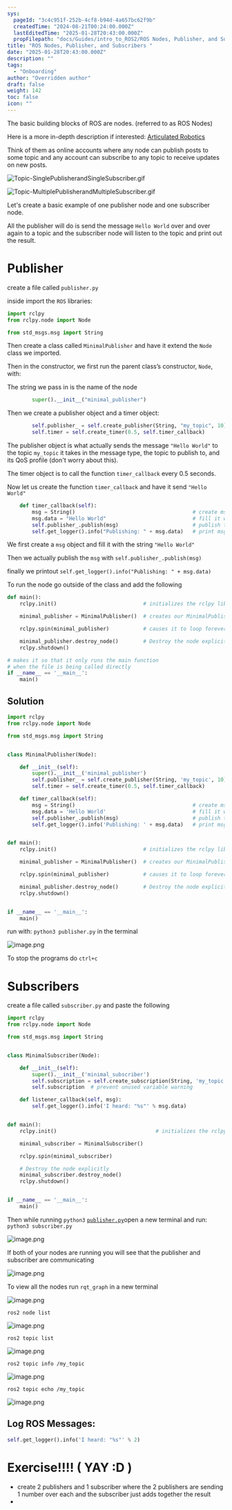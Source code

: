 ```yaml
---
sys:
  pageId: "3c4c951f-252b-4cf8-b94d-4a657bc62f9b"
  createdTime: "2024-08-21T00:24:00.000Z"
  lastEditedTime: "2025-01-28T20:43:00.000Z"
  propFilepath: "docs/Guides/intro_to_ROS2/ROS Nodes, Publisher, and Subscribers .md"
title: "ROS Nodes, Publisher, and Subscribers "
date: "2025-01-28T20:43:00.000Z"
description: ""
tags:
  - "Onboarding"
author: "Overridden author"
draft: false
weight: 142
toc: false
icon: ""
---
```


The basic building blocks of ROS are nodes. (referred to as ROS Nodes)

Here is a more in-depth description if interested: [Articulated Robotics](https://articulatedrobotics.xyz/tutorials/ready-for-ros/ros-overview#2-nodes)

Think of them as online accounts where any node can publish posts to some topic and any account can subscribe to any topic to receive updates on new posts.

![Topic-SinglePublisherandSingleSubscriber.gif](https://docs.ros.org/en/humble/_images/Topic-SinglePublisherandSingleSubscriber.gif)

![Topic-MultiplePublisherandMultipleSubscriber.gif](https://docs.ros.org/en/humble/_images/Topic-MultiplePublisherandMultipleSubscriber.gif)

Let's create a basic example of one publisher node and one subscriber node.

All the publisher will do is send the message `Hello World` over and over again to a topic and the subscriber node will listen to the topic and print out the result.

# Publisher

create a file called `publisher.py` 

inside import the `ROS` libraries:

```python
import rclpy
from rclpy.node import Node

from std_msgs.msg import String
```

Then create a class called `MinimalPublisher` and have it extend the `Node` class we imported.

Then in the constructor, we first run the parent class’s constructor, `Node`, with:

The string we pass in is the name of the node

```python
        super().__init__("minimal_publisher")
```

Then we create a publisher object and a timer object:

```python
        self.publisher_ = self.create_publisher(String, "my_topic", 10)
        self.timer = self.create_timer(0.5, self.timer_callback)
```

The publisher object is what actually sends the message `"Hello World"` to the topic `my_topic` it takes in the message type, the topic to publish to, and its QoS profile (don't worry about this).

The timer object is to call the function `timer_callback` every 0.5 seconds.

Now let us create the function `timer_callback` and have it send `"Hello World"`

```python
    def timer_callback(self):
        msg = String()                                      # create msg object
        msg.data = "Hello World"                            # fill it with data
        self.publisher_.publish(msg)                        # publish the message
        self.get_logger().info("Publishing: " + msg.data)   # print msg
```

We first create a `msg` object and fill it with the string `"Hello World"`

Then we actually publish the `msg` with `self.publisher_.publish(msg)`

finally we printout `self.get_logger().info("Publishing: " + msg.data)`

To run the node go outside of the class and add the following

```python
def main():
    rclpy.init()                            # initializes the rclpy library

    minimal_publisher = MinimalPublisher()  # creates our MinimalPublisher object

    rclpy.spin(minimal_publisher)           # causes it to loop forever

    minimal_publisher.destroy_node()        # Destroy the node explicitly
    rclpy.shutdown()

# makes it so that it only runs the main function
# when the file is being called directly
if __name__ == '__main__': 
    main()
```

## Solution

```python
import rclpy
from rclpy.node import Node

from std_msgs.msg import String


class MinimalPublisher(Node):

    def __init__(self):
        super().__init__('minimal_publisher')
        self.publisher_ = self.create_publisher(String, 'my_topic', 10)
        self.timer = self.create_timer(0.5, self.timer_callback)

    def timer_callback(self):
        msg = String()                                      # create msg object
        msg.data = 'Hello World'                            # fill it with data
        self.publisher_.publish(msg)                        # publish the message
        self.get_logger().info('Publishing: ' + msg.data)   # print msg


def main():
    rclpy.init()                            # initializes the rclpy library

    minimal_publisher = MinimalPublisher()  # creates our MinimalPublisher object

    rclpy.spin(minimal_publisher)           # causes it to loop forever

    minimal_publisher.destroy_node()        # Destroy the node explicitly
    rclpy.shutdown()


if __name__ == '__main__':
    main()
```

run with: `python3 publisher.py` in the terminal

![image.png](https://prod-files-secure.s3.us-west-2.amazonaws.com/d518164a-d88e-44d1-a4ee-3adb3bd8bce0/9214accb-ad5b-44f1-a31c-b3167c59138b/image.png?X-Amz-Algorithm=AWS4-HMAC-SHA256&X-Amz-Content-Sha256=UNSIGNED-PAYLOAD&X-Amz-Credential=ASIAZI2LB4662VK42R4R%2F20250605%2Fus-west-2%2Fs3%2Faws4_request&X-Amz-Date=20250605T023028Z&X-Amz-Expires=3600&X-Amz-Security-Token=IQoJb3JpZ2luX2VjEGIaCXVzLXdlc3QtMiJHMEUCIGIaS%2FG%2BlQB%2FuzqV2PJ3bTz15DLSs7%2FZPMCybEVp9NOUAiEAjjqAlOhHZadADItweYZ0NsZP0db%2Bbb%2Fhr0RADyRGwdMq%2FwMIOxAAGgw2Mzc0MjMxODM4MDUiDEztABm6R7mHhDMUKSrcA89Ij4xZ%2FdJGdJwI%2Bc67Q3dLn9MqpNukLjxZddesxQKVQa5HeNpPkG0RKVe0Hf9WH1gAfSc7Rb8tSaDlsKEf47%2Fve1EjrLQBWitE7EG61Pu%2FcfFnPbJQ4VUAYZZ5GJ5gifSDUZzi0Q9LI86BW1WH5N4HTgnt0ujRv6LP93vhnf4qpZGUDnZ%2BXH0qKvv1zcA8ObP%2B2xnpAFhZ3sL%2BXi7ZSMy5ve%2FecfxGUHpObUKBHC0MK9jY3WfjskPQtz1J3Ngz%2Fe8jX9uQB8mqW6zzNw%2Bxb1YxypXUmvyNpovJKTnK5ohouAatKeMK7UYjedMJ7WoE5S2IIq0vchJtF0zN6Wz6Vry00sSyeF4JrtPTQKGqAI8uTdFNrJXm7tSTpRipbSiHKtu3B9oebZbWxgqPTpmvNpNu8aD5EubRmBnd%2BElRAhmUjwGKXRA2dpEU6ZvC2Sn1FUibJ925OLRPcSnTll8bU0nRr%2Fs0Ip0Wm8zlnHVvcsKS710c%2F4VunuLbNuJk5anb%2F9%2Fv83ddURmyZG%2BrFgTf8TYyM6%2B3lYNMDyvl64lfIEiNGnnwORu6npfXIfR6swR7xSiexqZnaP0hDg0eMQRq4hkZmGgN0J5d4Hop75Xdy3cAIx%2B%2Ftn%2BLc%2FrsXDB9MInqg8IGOqUBWRfKpt3ZCPAjr7eC51OIUrkHUnmvtw%2B3ld9WvrLx0LZhbWUgsEcqZx019nCi9x0%2BcFjHnKxEaM3Ubi4%2BnGTaWgN%2Fq5ut5rq3a7dTq%2B%2F1Z9eNDu116V8y69U9m6KRQsPpPDRmCUm4lx%2F8tJ6DNSzpT8UpwC1omjOglC2WkTjc44JVwbvBqsXv8P7uSPn0rLh3FdL9mRLBuuu9YZ6a%2F3cmQBM55J4h&X-Amz-Signature=5d9863f1982068684fe4f577de884ab296f90e386e58cedcd3e1f62b96e3a6d8&X-Amz-SignedHeaders=host&x-id=GetObject)

To stop the programs do `ctrl+c`

# Subscribers

create a file called `subscriber.py` and paste the following

```python
import rclpy
from rclpy.node import Node

from std_msgs.msg import String


class MinimalSubscriber(Node):

    def __init__(self):
        super().__init__('minimal_subscriber')
        self.subscription = self.create_subscription(String, 'my_topic', self.listener_callback, 10)
        self.subscription  # prevent unused variable warning

    def listener_callback(self, msg):
        self.get_logger().info('I heard: "%s"' % msg.data)


def main():
    rclpy.init()                                # initializes the rclpy library

    minimal_subscriber = MinimalSubscriber()

    rclpy.spin(minimal_subscriber)

    # Destroy the node explicitly
    minimal_subscriber.destroy_node()
    rclpy.shutdown()


if __name__ == '__main__':
    main()
```

Then while running `python3` [`publisher.py`](http://publisher.py/)open a new terminal and run: `python3 subscriber.py` 

![image.png](https://prod-files-secure.s3.us-west-2.amazonaws.com/d518164a-d88e-44d1-a4ee-3adb3bd8bce0/611fccf2-c738-4dbd-94e9-98f209092866/image.png?X-Amz-Algorithm=AWS4-HMAC-SHA256&X-Amz-Content-Sha256=UNSIGNED-PAYLOAD&X-Amz-Credential=ASIAZI2LB4662VK42R4R%2F20250605%2Fus-west-2%2Fs3%2Faws4_request&X-Amz-Date=20250605T023029Z&X-Amz-Expires=3600&X-Amz-Security-Token=IQoJb3JpZ2luX2VjEGIaCXVzLXdlc3QtMiJHMEUCIGIaS%2FG%2BlQB%2FuzqV2PJ3bTz15DLSs7%2FZPMCybEVp9NOUAiEAjjqAlOhHZadADItweYZ0NsZP0db%2Bbb%2Fhr0RADyRGwdMq%2FwMIOxAAGgw2Mzc0MjMxODM4MDUiDEztABm6R7mHhDMUKSrcA89Ij4xZ%2FdJGdJwI%2Bc67Q3dLn9MqpNukLjxZddesxQKVQa5HeNpPkG0RKVe0Hf9WH1gAfSc7Rb8tSaDlsKEf47%2Fve1EjrLQBWitE7EG61Pu%2FcfFnPbJQ4VUAYZZ5GJ5gifSDUZzi0Q9LI86BW1WH5N4HTgnt0ujRv6LP93vhnf4qpZGUDnZ%2BXH0qKvv1zcA8ObP%2B2xnpAFhZ3sL%2BXi7ZSMy5ve%2FecfxGUHpObUKBHC0MK9jY3WfjskPQtz1J3Ngz%2Fe8jX9uQB8mqW6zzNw%2Bxb1YxypXUmvyNpovJKTnK5ohouAatKeMK7UYjedMJ7WoE5S2IIq0vchJtF0zN6Wz6Vry00sSyeF4JrtPTQKGqAI8uTdFNrJXm7tSTpRipbSiHKtu3B9oebZbWxgqPTpmvNpNu8aD5EubRmBnd%2BElRAhmUjwGKXRA2dpEU6ZvC2Sn1FUibJ925OLRPcSnTll8bU0nRr%2Fs0Ip0Wm8zlnHVvcsKS710c%2F4VunuLbNuJk5anb%2F9%2Fv83ddURmyZG%2BrFgTf8TYyM6%2B3lYNMDyvl64lfIEiNGnnwORu6npfXIfR6swR7xSiexqZnaP0hDg0eMQRq4hkZmGgN0J5d4Hop75Xdy3cAIx%2B%2Ftn%2BLc%2FrsXDB9MInqg8IGOqUBWRfKpt3ZCPAjr7eC51OIUrkHUnmvtw%2B3ld9WvrLx0LZhbWUgsEcqZx019nCi9x0%2BcFjHnKxEaM3Ubi4%2BnGTaWgN%2Fq5ut5rq3a7dTq%2B%2F1Z9eNDu116V8y69U9m6KRQsPpPDRmCUm4lx%2F8tJ6DNSzpT8UpwC1omjOglC2WkTjc44JVwbvBqsXv8P7uSPn0rLh3FdL9mRLBuuu9YZ6a%2F3cmQBM55J4h&X-Amz-Signature=48be98d038cbcc60b39fcbcf2ec8a3b9c8e748fc3b6483f12bb17d95b3cbd966&X-Amz-SignedHeaders=host&x-id=GetObject)

If both of your nodes are running you will see that the publisher and subscriber are communicating

![image.png](https://prod-files-secure.s3.us-west-2.amazonaws.com/d518164a-d88e-44d1-a4ee-3adb3bd8bce0/eea428b5-1cf0-43bb-a30b-81cbaf6c5c78/image.png?X-Amz-Algorithm=AWS4-HMAC-SHA256&X-Amz-Content-Sha256=UNSIGNED-PAYLOAD&X-Amz-Credential=ASIAZI2LB4662VK42R4R%2F20250605%2Fus-west-2%2Fs3%2Faws4_request&X-Amz-Date=20250605T023029Z&X-Amz-Expires=3600&X-Amz-Security-Token=IQoJb3JpZ2luX2VjEGIaCXVzLXdlc3QtMiJHMEUCIGIaS%2FG%2BlQB%2FuzqV2PJ3bTz15DLSs7%2FZPMCybEVp9NOUAiEAjjqAlOhHZadADItweYZ0NsZP0db%2Bbb%2Fhr0RADyRGwdMq%2FwMIOxAAGgw2Mzc0MjMxODM4MDUiDEztABm6R7mHhDMUKSrcA89Ij4xZ%2FdJGdJwI%2Bc67Q3dLn9MqpNukLjxZddesxQKVQa5HeNpPkG0RKVe0Hf9WH1gAfSc7Rb8tSaDlsKEf47%2Fve1EjrLQBWitE7EG61Pu%2FcfFnPbJQ4VUAYZZ5GJ5gifSDUZzi0Q9LI86BW1WH5N4HTgnt0ujRv6LP93vhnf4qpZGUDnZ%2BXH0qKvv1zcA8ObP%2B2xnpAFhZ3sL%2BXi7ZSMy5ve%2FecfxGUHpObUKBHC0MK9jY3WfjskPQtz1J3Ngz%2Fe8jX9uQB8mqW6zzNw%2Bxb1YxypXUmvyNpovJKTnK5ohouAatKeMK7UYjedMJ7WoE5S2IIq0vchJtF0zN6Wz6Vry00sSyeF4JrtPTQKGqAI8uTdFNrJXm7tSTpRipbSiHKtu3B9oebZbWxgqPTpmvNpNu8aD5EubRmBnd%2BElRAhmUjwGKXRA2dpEU6ZvC2Sn1FUibJ925OLRPcSnTll8bU0nRr%2Fs0Ip0Wm8zlnHVvcsKS710c%2F4VunuLbNuJk5anb%2F9%2Fv83ddURmyZG%2BrFgTf8TYyM6%2B3lYNMDyvl64lfIEiNGnnwORu6npfXIfR6swR7xSiexqZnaP0hDg0eMQRq4hkZmGgN0J5d4Hop75Xdy3cAIx%2B%2Ftn%2BLc%2FrsXDB9MInqg8IGOqUBWRfKpt3ZCPAjr7eC51OIUrkHUnmvtw%2B3ld9WvrLx0LZhbWUgsEcqZx019nCi9x0%2BcFjHnKxEaM3Ubi4%2BnGTaWgN%2Fq5ut5rq3a7dTq%2B%2F1Z9eNDu116V8y69U9m6KRQsPpPDRmCUm4lx%2F8tJ6DNSzpT8UpwC1omjOglC2WkTjc44JVwbvBqsXv8P7uSPn0rLh3FdL9mRLBuuu9YZ6a%2F3cmQBM55J4h&X-Amz-Signature=19cdcb01d893c0d56b34310d73ce6f1119fdab1eca1c16e553a1dd816dbe5adc&X-Amz-SignedHeaders=host&x-id=GetObject)

To view all the nodes run `rqt_graph` in a new terminal

![image.png](https://prod-files-secure.s3.us-west-2.amazonaws.com/d518164a-d88e-44d1-a4ee-3adb3bd8bce0/1d98e964-4318-4d62-b5c4-8c8f78368598/image.png?X-Amz-Algorithm=AWS4-HMAC-SHA256&X-Amz-Content-Sha256=UNSIGNED-PAYLOAD&X-Amz-Credential=ASIAZI2LB4662VK42R4R%2F20250605%2Fus-west-2%2Fs3%2Faws4_request&X-Amz-Date=20250605T023029Z&X-Amz-Expires=3600&X-Amz-Security-Token=IQoJb3JpZ2luX2VjEGIaCXVzLXdlc3QtMiJHMEUCIGIaS%2FG%2BlQB%2FuzqV2PJ3bTz15DLSs7%2FZPMCybEVp9NOUAiEAjjqAlOhHZadADItweYZ0NsZP0db%2Bbb%2Fhr0RADyRGwdMq%2FwMIOxAAGgw2Mzc0MjMxODM4MDUiDEztABm6R7mHhDMUKSrcA89Ij4xZ%2FdJGdJwI%2Bc67Q3dLn9MqpNukLjxZddesxQKVQa5HeNpPkG0RKVe0Hf9WH1gAfSc7Rb8tSaDlsKEf47%2Fve1EjrLQBWitE7EG61Pu%2FcfFnPbJQ4VUAYZZ5GJ5gifSDUZzi0Q9LI86BW1WH5N4HTgnt0ujRv6LP93vhnf4qpZGUDnZ%2BXH0qKvv1zcA8ObP%2B2xnpAFhZ3sL%2BXi7ZSMy5ve%2FecfxGUHpObUKBHC0MK9jY3WfjskPQtz1J3Ngz%2Fe8jX9uQB8mqW6zzNw%2Bxb1YxypXUmvyNpovJKTnK5ohouAatKeMK7UYjedMJ7WoE5S2IIq0vchJtF0zN6Wz6Vry00sSyeF4JrtPTQKGqAI8uTdFNrJXm7tSTpRipbSiHKtu3B9oebZbWxgqPTpmvNpNu8aD5EubRmBnd%2BElRAhmUjwGKXRA2dpEU6ZvC2Sn1FUibJ925OLRPcSnTll8bU0nRr%2Fs0Ip0Wm8zlnHVvcsKS710c%2F4VunuLbNuJk5anb%2F9%2Fv83ddURmyZG%2BrFgTf8TYyM6%2B3lYNMDyvl64lfIEiNGnnwORu6npfXIfR6swR7xSiexqZnaP0hDg0eMQRq4hkZmGgN0J5d4Hop75Xdy3cAIx%2B%2Ftn%2BLc%2FrsXDB9MInqg8IGOqUBWRfKpt3ZCPAjr7eC51OIUrkHUnmvtw%2B3ld9WvrLx0LZhbWUgsEcqZx019nCi9x0%2BcFjHnKxEaM3Ubi4%2BnGTaWgN%2Fq5ut5rq3a7dTq%2B%2F1Z9eNDu116V8y69U9m6KRQsPpPDRmCUm4lx%2F8tJ6DNSzpT8UpwC1omjOglC2WkTjc44JVwbvBqsXv8P7uSPn0rLh3FdL9mRLBuuu9YZ6a%2F3cmQBM55J4h&X-Amz-Signature=73878f33a5a71bab271a8343b1cdecfcaa1f92fe0a1bdde6851fe6ff33ecc5df&X-Amz-SignedHeaders=host&x-id=GetObject)

`ros2 node list`

![image.png](https://prod-files-secure.s3.us-west-2.amazonaws.com/d518164a-d88e-44d1-a4ee-3adb3bd8bce0/680ac8cf-e6d9-4164-9ece-5b9a6fccffee/image.png?X-Amz-Algorithm=AWS4-HMAC-SHA256&X-Amz-Content-Sha256=UNSIGNED-PAYLOAD&X-Amz-Credential=ASIAZI2LB4662VK42R4R%2F20250605%2Fus-west-2%2Fs3%2Faws4_request&X-Amz-Date=20250605T023029Z&X-Amz-Expires=3600&X-Amz-Security-Token=IQoJb3JpZ2luX2VjEGIaCXVzLXdlc3QtMiJHMEUCIGIaS%2FG%2BlQB%2FuzqV2PJ3bTz15DLSs7%2FZPMCybEVp9NOUAiEAjjqAlOhHZadADItweYZ0NsZP0db%2Bbb%2Fhr0RADyRGwdMq%2FwMIOxAAGgw2Mzc0MjMxODM4MDUiDEztABm6R7mHhDMUKSrcA89Ij4xZ%2FdJGdJwI%2Bc67Q3dLn9MqpNukLjxZddesxQKVQa5HeNpPkG0RKVe0Hf9WH1gAfSc7Rb8tSaDlsKEf47%2Fve1EjrLQBWitE7EG61Pu%2FcfFnPbJQ4VUAYZZ5GJ5gifSDUZzi0Q9LI86BW1WH5N4HTgnt0ujRv6LP93vhnf4qpZGUDnZ%2BXH0qKvv1zcA8ObP%2B2xnpAFhZ3sL%2BXi7ZSMy5ve%2FecfxGUHpObUKBHC0MK9jY3WfjskPQtz1J3Ngz%2Fe8jX9uQB8mqW6zzNw%2Bxb1YxypXUmvyNpovJKTnK5ohouAatKeMK7UYjedMJ7WoE5S2IIq0vchJtF0zN6Wz6Vry00sSyeF4JrtPTQKGqAI8uTdFNrJXm7tSTpRipbSiHKtu3B9oebZbWxgqPTpmvNpNu8aD5EubRmBnd%2BElRAhmUjwGKXRA2dpEU6ZvC2Sn1FUibJ925OLRPcSnTll8bU0nRr%2Fs0Ip0Wm8zlnHVvcsKS710c%2F4VunuLbNuJk5anb%2F9%2Fv83ddURmyZG%2BrFgTf8TYyM6%2B3lYNMDyvl64lfIEiNGnnwORu6npfXIfR6swR7xSiexqZnaP0hDg0eMQRq4hkZmGgN0J5d4Hop75Xdy3cAIx%2B%2Ftn%2BLc%2FrsXDB9MInqg8IGOqUBWRfKpt3ZCPAjr7eC51OIUrkHUnmvtw%2B3ld9WvrLx0LZhbWUgsEcqZx019nCi9x0%2BcFjHnKxEaM3Ubi4%2BnGTaWgN%2Fq5ut5rq3a7dTq%2B%2F1Z9eNDu116V8y69U9m6KRQsPpPDRmCUm4lx%2F8tJ6DNSzpT8UpwC1omjOglC2WkTjc44JVwbvBqsXv8P7uSPn0rLh3FdL9mRLBuuu9YZ6a%2F3cmQBM55J4h&X-Amz-Signature=ff2bc2983932a06f716163f956e2e679f35f32ea1d5f2350753951723673858a&X-Amz-SignedHeaders=host&x-id=GetObject)

`ros2 topic list`

![image.png](https://prod-files-secure.s3.us-west-2.amazonaws.com/d518164a-d88e-44d1-a4ee-3adb3bd8bce0/eee2ebe1-27ef-4a4a-96fb-2ca54126fb29/image.png?X-Amz-Algorithm=AWS4-HMAC-SHA256&X-Amz-Content-Sha256=UNSIGNED-PAYLOAD&X-Amz-Credential=ASIAZI2LB4662VK42R4R%2F20250605%2Fus-west-2%2Fs3%2Faws4_request&X-Amz-Date=20250605T023028Z&X-Amz-Expires=3600&X-Amz-Security-Token=IQoJb3JpZ2luX2VjEGIaCXVzLXdlc3QtMiJHMEUCIGIaS%2FG%2BlQB%2FuzqV2PJ3bTz15DLSs7%2FZPMCybEVp9NOUAiEAjjqAlOhHZadADItweYZ0NsZP0db%2Bbb%2Fhr0RADyRGwdMq%2FwMIOxAAGgw2Mzc0MjMxODM4MDUiDEztABm6R7mHhDMUKSrcA89Ij4xZ%2FdJGdJwI%2Bc67Q3dLn9MqpNukLjxZddesxQKVQa5HeNpPkG0RKVe0Hf9WH1gAfSc7Rb8tSaDlsKEf47%2Fve1EjrLQBWitE7EG61Pu%2FcfFnPbJQ4VUAYZZ5GJ5gifSDUZzi0Q9LI86BW1WH5N4HTgnt0ujRv6LP93vhnf4qpZGUDnZ%2BXH0qKvv1zcA8ObP%2B2xnpAFhZ3sL%2BXi7ZSMy5ve%2FecfxGUHpObUKBHC0MK9jY3WfjskPQtz1J3Ngz%2Fe8jX9uQB8mqW6zzNw%2Bxb1YxypXUmvyNpovJKTnK5ohouAatKeMK7UYjedMJ7WoE5S2IIq0vchJtF0zN6Wz6Vry00sSyeF4JrtPTQKGqAI8uTdFNrJXm7tSTpRipbSiHKtu3B9oebZbWxgqPTpmvNpNu8aD5EubRmBnd%2BElRAhmUjwGKXRA2dpEU6ZvC2Sn1FUibJ925OLRPcSnTll8bU0nRr%2Fs0Ip0Wm8zlnHVvcsKS710c%2F4VunuLbNuJk5anb%2F9%2Fv83ddURmyZG%2BrFgTf8TYyM6%2B3lYNMDyvl64lfIEiNGnnwORu6npfXIfR6swR7xSiexqZnaP0hDg0eMQRq4hkZmGgN0J5d4Hop75Xdy3cAIx%2B%2Ftn%2BLc%2FrsXDB9MInqg8IGOqUBWRfKpt3ZCPAjr7eC51OIUrkHUnmvtw%2B3ld9WvrLx0LZhbWUgsEcqZx019nCi9x0%2BcFjHnKxEaM3Ubi4%2BnGTaWgN%2Fq5ut5rq3a7dTq%2B%2F1Z9eNDu116V8y69U9m6KRQsPpPDRmCUm4lx%2F8tJ6DNSzpT8UpwC1omjOglC2WkTjc44JVwbvBqsXv8P7uSPn0rLh3FdL9mRLBuuu9YZ6a%2F3cmQBM55J4h&X-Amz-Signature=c6b836a26d2f6341e6e1a2eabebec28916daee371588a76fdaabad77ebfea1bd&X-Amz-SignedHeaders=host&x-id=GetObject)

`ros2 topic info /my_topic`

![image.png](https://prod-files-secure.s3.us-west-2.amazonaws.com/d518164a-d88e-44d1-a4ee-3adb3bd8bce0/6288ef12-cb9e-406f-b9eb-65feed3a9011/image.png?X-Amz-Algorithm=AWS4-HMAC-SHA256&X-Amz-Content-Sha256=UNSIGNED-PAYLOAD&X-Amz-Credential=ASIAZI2LB4662VK42R4R%2F20250605%2Fus-west-2%2Fs3%2Faws4_request&X-Amz-Date=20250605T023028Z&X-Amz-Expires=3600&X-Amz-Security-Token=IQoJb3JpZ2luX2VjEGIaCXVzLXdlc3QtMiJHMEUCIGIaS%2FG%2BlQB%2FuzqV2PJ3bTz15DLSs7%2FZPMCybEVp9NOUAiEAjjqAlOhHZadADItweYZ0NsZP0db%2Bbb%2Fhr0RADyRGwdMq%2FwMIOxAAGgw2Mzc0MjMxODM4MDUiDEztABm6R7mHhDMUKSrcA89Ij4xZ%2FdJGdJwI%2Bc67Q3dLn9MqpNukLjxZddesxQKVQa5HeNpPkG0RKVe0Hf9WH1gAfSc7Rb8tSaDlsKEf47%2Fve1EjrLQBWitE7EG61Pu%2FcfFnPbJQ4VUAYZZ5GJ5gifSDUZzi0Q9LI86BW1WH5N4HTgnt0ujRv6LP93vhnf4qpZGUDnZ%2BXH0qKvv1zcA8ObP%2B2xnpAFhZ3sL%2BXi7ZSMy5ve%2FecfxGUHpObUKBHC0MK9jY3WfjskPQtz1J3Ngz%2Fe8jX9uQB8mqW6zzNw%2Bxb1YxypXUmvyNpovJKTnK5ohouAatKeMK7UYjedMJ7WoE5S2IIq0vchJtF0zN6Wz6Vry00sSyeF4JrtPTQKGqAI8uTdFNrJXm7tSTpRipbSiHKtu3B9oebZbWxgqPTpmvNpNu8aD5EubRmBnd%2BElRAhmUjwGKXRA2dpEU6ZvC2Sn1FUibJ925OLRPcSnTll8bU0nRr%2Fs0Ip0Wm8zlnHVvcsKS710c%2F4VunuLbNuJk5anb%2F9%2Fv83ddURmyZG%2BrFgTf8TYyM6%2B3lYNMDyvl64lfIEiNGnnwORu6npfXIfR6swR7xSiexqZnaP0hDg0eMQRq4hkZmGgN0J5d4Hop75Xdy3cAIx%2B%2Ftn%2BLc%2FrsXDB9MInqg8IGOqUBWRfKpt3ZCPAjr7eC51OIUrkHUnmvtw%2B3ld9WvrLx0LZhbWUgsEcqZx019nCi9x0%2BcFjHnKxEaM3Ubi4%2BnGTaWgN%2Fq5ut5rq3a7dTq%2B%2F1Z9eNDu116V8y69U9m6KRQsPpPDRmCUm4lx%2F8tJ6DNSzpT8UpwC1omjOglC2WkTjc44JVwbvBqsXv8P7uSPn0rLh3FdL9mRLBuuu9YZ6a%2F3cmQBM55J4h&X-Amz-Signature=2a11a3cb4233be42690bcb4d72b192ac01e277f7dff3f2152574abc1274990f9&X-Amz-SignedHeaders=host&x-id=GetObject)

`ros2 topic echo /my_topic`

![image.png](https://prod-files-secure.s3.us-west-2.amazonaws.com/d518164a-d88e-44d1-a4ee-3adb3bd8bce0/0a6fcb4d-422d-4a6c-a803-749ef4adf2c6/image.png?X-Amz-Algorithm=AWS4-HMAC-SHA256&X-Amz-Content-Sha256=UNSIGNED-PAYLOAD&X-Amz-Credential=ASIAZI2LB4662VK42R4R%2F20250605%2Fus-west-2%2Fs3%2Faws4_request&X-Amz-Date=20250605T023029Z&X-Amz-Expires=3600&X-Amz-Security-Token=IQoJb3JpZ2luX2VjEGIaCXVzLXdlc3QtMiJHMEUCIGIaS%2FG%2BlQB%2FuzqV2PJ3bTz15DLSs7%2FZPMCybEVp9NOUAiEAjjqAlOhHZadADItweYZ0NsZP0db%2Bbb%2Fhr0RADyRGwdMq%2FwMIOxAAGgw2Mzc0MjMxODM4MDUiDEztABm6R7mHhDMUKSrcA89Ij4xZ%2FdJGdJwI%2Bc67Q3dLn9MqpNukLjxZddesxQKVQa5HeNpPkG0RKVe0Hf9WH1gAfSc7Rb8tSaDlsKEf47%2Fve1EjrLQBWitE7EG61Pu%2FcfFnPbJQ4VUAYZZ5GJ5gifSDUZzi0Q9LI86BW1WH5N4HTgnt0ujRv6LP93vhnf4qpZGUDnZ%2BXH0qKvv1zcA8ObP%2B2xnpAFhZ3sL%2BXi7ZSMy5ve%2FecfxGUHpObUKBHC0MK9jY3WfjskPQtz1J3Ngz%2Fe8jX9uQB8mqW6zzNw%2Bxb1YxypXUmvyNpovJKTnK5ohouAatKeMK7UYjedMJ7WoE5S2IIq0vchJtF0zN6Wz6Vry00sSyeF4JrtPTQKGqAI8uTdFNrJXm7tSTpRipbSiHKtu3B9oebZbWxgqPTpmvNpNu8aD5EubRmBnd%2BElRAhmUjwGKXRA2dpEU6ZvC2Sn1FUibJ925OLRPcSnTll8bU0nRr%2Fs0Ip0Wm8zlnHVvcsKS710c%2F4VunuLbNuJk5anb%2F9%2Fv83ddURmyZG%2BrFgTf8TYyM6%2B3lYNMDyvl64lfIEiNGnnwORu6npfXIfR6swR7xSiexqZnaP0hDg0eMQRq4hkZmGgN0J5d4Hop75Xdy3cAIx%2B%2Ftn%2BLc%2FrsXDB9MInqg8IGOqUBWRfKpt3ZCPAjr7eC51OIUrkHUnmvtw%2B3ld9WvrLx0LZhbWUgsEcqZx019nCi9x0%2BcFjHnKxEaM3Ubi4%2BnGTaWgN%2Fq5ut5rq3a7dTq%2B%2F1Z9eNDu116V8y69U9m6KRQsPpPDRmCUm4lx%2F8tJ6DNSzpT8UpwC1omjOglC2WkTjc44JVwbvBqsXv8P7uSPn0rLh3FdL9mRLBuuu9YZ6a%2F3cmQBM55J4h&X-Amz-Signature=ac16daac667c84c2812739dc1a92193946653bdd379e7ada38825b2717a72faf&X-Amz-SignedHeaders=host&x-id=GetObject)

## Log ROS Messages:

```python
self.get_logger().info('I heard: "%s"' % 2)
```

# Exercise!!!! ( YAY :D )

- create 2 publishers and 1 subscriber where the 2 publishers are sending 1 number over each and the subscriber just adds together the result
- 

